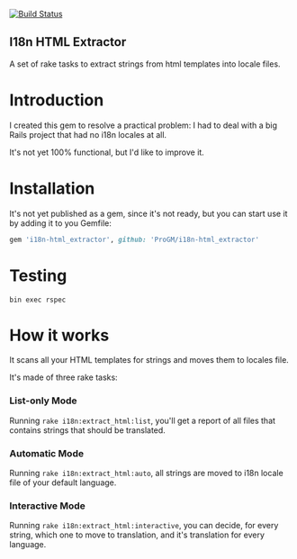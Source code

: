 [![Build Status](https://travis-ci.org/ProGM/i18n-html_extractor.svg?branch=master)](https://travis-ci.org/ProGM/i18n-html_extractor)

I18n HTML Extractor
---------------

A set of rake tasks to extract strings from html templates into locale files.

# Introduction

I created this gem to resolve a practical problem: I had to deal with a big Rails project that had no i18n locales at all.

It's not yet 100% functional, but I'd like to improve it.

# Installation

It's not yet published as a gem, since it's not ready, but you can start use it by adding it to you Gemfile:

```ruby
gem 'i18n-html_extractor', github: 'ProGM/i18n-html_extractor'
```

# Testing

`bin exec rspec`

# How it works

It scans all your HTML templates for strings and moves them to locales file.

It's made of three rake tasks:

### List-only Mode

Running `rake i18n:extract_html:list`, you'll get a report of all files that contains strings that should be translated.

### Automatic Mode

Running `rake i18n:extract_html:auto`, all strings are moved to i18n locale file of your default language.

### Interactive Mode

Running `rake i18n:extract_html:interactive`, you can decide, for every string, which one to move to translation, and it's translation for every language.
